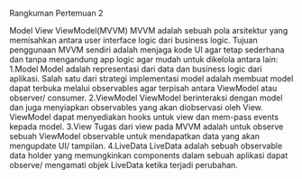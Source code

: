 Rangkuman Pertemuan 2

Model View ViewModel(MVVM)
MVVM adalah sebuah pola arsitektur yang memisahkan antara user interface logic dari business logic. Tujuan penggunaan MVVM sendiri adalah menjaga kode UI agar tetap sederhana dan tanpa mengandung app logic agar mudah untuk dikelola antara lain:
1.Model
Model adalah representasi dari data dan business logic dari aplikasi. Salah satu dari strategi implementasi model adalah membuat model dapat terbuka melalui observables agar terpisah antara ViewModel atau observer/ consumer.
2.ViewModel
ViewModel berinteraksi dengan model dan juga menyiapkan observables yang akan diobservasi oleh View. ViewModel dapat menyediakan hooks untuk view dan mem-pass events kepada model.
3.View
Tugas dari view pada MVVM adalah untuk observe sebuah ViewModel observable untuk mendapatkan data yang akan mengupdate UI/ tampilan.
4.LiveData
LiveData adalah sebuah observable data holder yang memungkinkan components dalam sebuah aplikasi dapat observe/ mengamati objek LiveData ketika terjadi perubahan.
